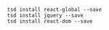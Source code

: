 
    tsd install react-global --save
    tsd install jquery --save
    tsd install react-dom --save
